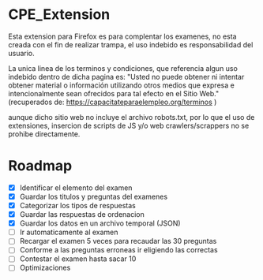 # CPE_Extension

Esta extension para Firefox es para complentar los examenes, no esta creada con el fin de realizar trampa, el uso indebido es responsabilidad del usuario.


La unica linea de los terminos y condiciones, que referencia algun uso indebido dentro de dicha pagina es:
"Usted no puede obtener ni intentar obtener material o información utilizando otros medios que expresa e intencionalmente sean ofrecidos para tal efecto en el Sitio Web." (recuperados de: https://capacitateparaelempleo.org/terminos )

aunque dicho sitio web no incluye el archivo robots.txt, por lo que el uso de extensiones, insercion de scripts de JS y/o web crawlers/scrappers no se prohibe directamente.

# Roadmap

- [x] Identificar el elemento del examen
- [x] Guardar los titulos y preguntas del examenes
- [x] Categorizar los tipos de respuestas
- [x] Guardar las respuestas de ordenacion
- [x] Guardar los datos en un archivo temporal (JSON)
- [ ] Ir automaticamente al examen
- [ ] Recargar el examen 5 veces para recaudar las 30 preguntas
- [ ] Conforme a las preguntas erroneas ir eligiendo las correctas 
- [ ] Contestar el examen hasta sacar 10
- [ ] Optimizaciones
